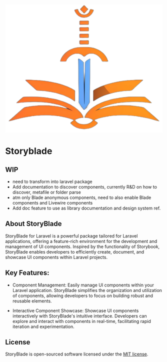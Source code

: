 ![img.png](/storyblade-logo.png "Storyblade logo")

# Storyblade

## WIP
- need to transform into laravel package
- Add documentation to discover components, currently R&D on how to discover, metafile or folder parse
- atm only Blade anonymous components, need to also enable Blade components and Livewire components
- Add doc feature to use as library documentation and design system ref.

## About StoryBlade

StoryBlade for Laravel is a powerful package tailored for Laravel applications, offering a feature-rich environment for the development and management of UI components. Inspired by the functionality of Storybook, StoryBlade enables developers to efficiently create, document, and showcase UI components within Laravel projects.

## Key Features:

- Component Management: Easily manage UI components within your Laravel application. StoryBlade simplifies the organization and utilization of components, allowing developers to focus on building robust and reusable elements.

- Interactive Component Showcase: Showcase UI components interactively with StoryBlade's intuitive interface. Developers can explore and interact with components in real-time, facilitating rapid iteration and experimentation.

## License

StoryBlade is open-sourced software licensed under the [MIT license](https://opensource.org/licenses/MIT).
